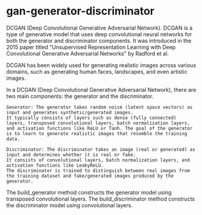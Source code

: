 # gan-generator-discriminator

DCGAN (Deep Convolutional Generative Adversarial Network).
  DCGAN is a type of generative model that uses deep convolutional neural networks
  for both the generator and discriminator components.
  It was introduced in the 2015 paper titled
  "Unsupervised Representation Learning with Deep Convolutional Generative Adversarial Networks"
  by Radford et al.
  
  DCGAN has been widely used for generating realistic images across various domains,
  such as generating human faces, landscapes, and even artistic images. 

  In a DCGAN (Deep Convolutional Generative Adversarial Network),
  there are two main components: the generator and the discriminator.

    Generator: The generator takes random noise (latent space vectors) as input and generates synthetic/generated images.
    It typically consists of layers such as dense (fully connected) layers, transposed convolutional layers, batch normalization layers,
    and activation functions like ReLU or Tanh. The goal of the generator is to learn to generate realistic images that resemble the training data.

    Discriminator: The discriminator takes an image (real or generated) as input and determines whether it is real or fake.
    It consists of convolutional layers, batch normalization layers, and activation functions like LeakyReLU.
    The discriminator is trained to distinguish between real images from the training dataset and fake/generated images produced by the generator.

  The build_generator method constructs the generator model using transposed convolutional layers.
  The build_discriminator method constructs the discriminator model using convolutional layers.
